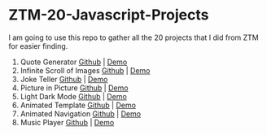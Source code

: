 # ZTM-20-Javascript-Projects

I am going to use this repo to gather all the 20 projects that I did from ZTM for easier finding.

1. Quote Generator [Github](https://github.com/bolattt/joke-teller) | [Demo](https://bolattt.github.io/quote-generator/)
2. Infinite Scroll of Images [Github](https://github.com/bolattt/infinite-scroll) | [Demo](https://bolattt.github.io/infinite-scroll/)
3. Joke Teller [Github](https://github.com/bolattt/joke-teller)  | [Demo](https://bolattt.github.io/joke-teller/)
4. Picture in Picture [Github](https://github.com/bolattt/picture-in-picture) | [Demo](https://bolattt.github.io/picture-in-picture/)
5. Light Dark Mode [Github](https://github.com/bolattt/light-dark-mode) | [Demo](https://bolattt.github.io/light-dark-mode)
6. Animated Template [Github](https://github.com/bolattt/animated-template) | [Demo](https://bolattt.github.io/animated-template)
7. Animated Navigation [Github](https://github.com/bolattt/animated-navigation) | [Demo](https://bolattt.github.io/animated-navigation)
8. Music Player [Github](https://github.com/bolattt/music-player) | [Demo](https://bolattt.github.io/music-player)
